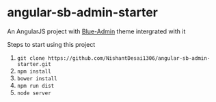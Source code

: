 # angular-sb-admin-starter
An AngularJS project with [Blue-Admin](http://akveo.com/blur-admin-mint/) theme intergrated with it

Steps to start using this project
1. `git clone https://github.com/NishantDesai1306/angular-sb-admin-starter.git`
2. `npm install`
3. `bower install`
4. `npm run dist`
5. `node server`
